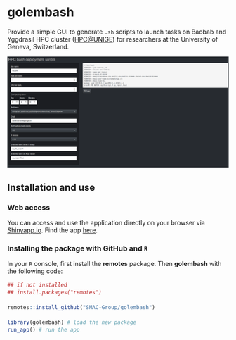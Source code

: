 # golembash

Provide a simple GUI to generate `.sh` scripts to launch tasks on Baobab and Yggdrasil HPC cluster ([HPC@UNIGE](https://www.unige.ch/eresearch/en/services/hpc/)) for researchers at the University of Geneva, Switzerland. 

![:scale 10%](img/hpc_util_screenshort.png)

## Installation and use

### Web access
You can access and use the application directly on your browser via [Shinyapp.io](https://www.shinyapps.io/#). Find the app [here](https://data-analytics-lab.shinyapps.io/golembash/).

### Installing the package with GitHub and `R`

In your `R` console, first install the **remotes** package. Then **golembash** with the following
code:

``` r
## if not installed
## install.packages("remotes")

remotes::install_github("SMAC-Group/golembash")

library(golembash) # load the new package
run_app() # run the app
```
